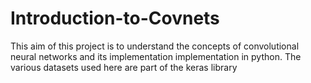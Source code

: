 # Introduction-to-Covnets
This aim of this project is to understand the concepts of convolutional neural networks and its implementation implementation in python. The various datasets used here are part of the keras library 

